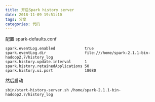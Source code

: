 ```yaml
---
title: 开启Spark history server
date: 2018-11-09 19:51:10
tags: 分享
categories: 代码
---
```


配置 spark-defaults.conf

```shell
spark.eventLog.enabled             true
spark.eventLog.dir                 file:///home/spark-2.1.1-bin-hadoop2.7/history_log
spark.history.update.interval      1
spark.history.retainedApplications 50
spark.history.ui.port              18080
```
然后启动

```shell
sbin/start-history-server.sh /home/spark-2.1.1-bin-hadoop2.7/history_log
```
